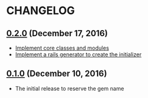 # CHANGELOG
## [0.2.0](https://github.com/yasaichi/everett/releases/tag/v0.2.0) (December 17, 2016)
* [Implement core classes and modules](https://github.com/yasaichi/everett/pull/1)
* [Implement a rails generator to create the initializer](https://github.com/yasaichi/everett/pull/2)

## [0.1.0](https://github.com/yasaichi/everett/releases/tag/v0.1.0) (December 10, 2016)
* The initial release to reserve the gem name
